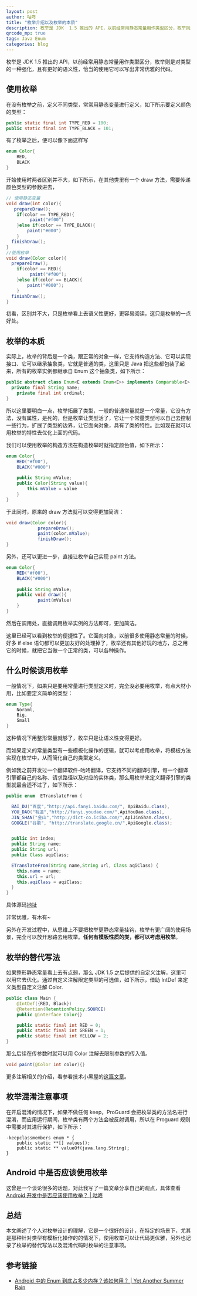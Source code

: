 ```yaml
---
layout: post
author: 咕咚
title: "枚举介绍以及枚举的本质"
description: 枚举是 JDK  1.5 推出的 API，以前经常用静态常量用作类型区分，枚举则是对类型的一种强化，且有更好的语义性，恰当的使用它可以写出非常优雅的代码。
qrcode_mp: true
tags: Java Enum
categories: blog 
---
```


枚举是 JDK  1.5 推出的 API，以前经常用静态常量用作类型区分，枚举则是对类型的一种强化，且有更好的语义性，恰当的使用它可以写出非常优雅的代码。

## 使用枚举

在没有枚举之前，定义不同类型，常常用静态变量进行定义，如下所示要定义颜色的类型：

```java
public static final int TYPE_RED = 100;
public static final int TYPE_BLACK = 101;
```

有了枚举之后，便可以像下面这样写

```java
enum Color{
    RED,
    BLACK
}
```

开始使用时两者区别并不大，如下所示，在其他类里有一个 draw 方法，需要传递颜色类型的参数进去，

```java
// 使用静态变量
void draw(int color){
   prepareDraw();
	if(color == TYPE_RED){
		 paint("#f00")
	}else if(color == TYPE_BLACK){
		paint("#000")
	}
  finishDraw();
}
//使用枚举
void draw(Color color){
  prepareDraw();
	if(color == RED){
		 paint("#f00");
	}else if(color == BLACK){
		paint("#000");
	}
  finishDraw();
}
```

初看，区别并不大，只是枚举看上去语义性更好，更容易阅读，这只是枚举的一点好处。

## 枚举的本质

实际上，枚举的背后是一个类，跟正常的对象一样，它支持构造方法、它可以实现接口、它可以继承抽象类，它就是普通的类，这里只是 Java 把这些都包装了起来，所有的枚举实例都继承自 Enum 这个抽象类，如下所示：

```java
public abstract class Enum<E extends Enum<E>> implements Comparable<E>, Serializable {
  private final String name;
	private final int ordinal;
}	
```

所以这里要明白一点，枚举拓展了类型，一般的普通常量就是一个常量，它没有方法，没有属性，是死的，但是枚举让类型活了，它让一个常量类型可以自己去控制一些行为，扩展了类型的边界，让它面向对象，具有了类的特性。比如现在就可以用枚举的特性去优化上面的代码。

我们可以使用枚举的构造方法在构造枚举时就指定颜色值，如下所示：

```java
enum Color{
    RED("#f00"),
    BLACK("#000")
    
    public String mValue;
    public Color(String value){
	    this.mValue = value
    }
}
```

于此同时，原来的 draw 方法就可以变得更加简洁：

```java
void draw(Color color){
			prepareDraw();
			paint(color.mValue);
			finishDraw();
}
```

另外，还可以更进一步，直接让枚举自己实现 paint 方法。

```java
enum Color{
    RED("#f00"),
    BLACK("#000")
    
    public String mValue;    
    public void draw(){
			paint(mValue)
    }
}
```

然后在调用处，直接调用枚举实例的方法即可，更加简洁。

这里已经可以看到枚举的便捷性了。它面向对象，以前很多使用静态常量的时候，好多 if  else 语句都可以更加友好的处理掉了，枚举还有其他好玩的地方，总之用它的时候，就把它当做一个正常的类，可以各种操作。

## 什么时候该用枚举

一般情况下，如果只是要用常量进行类型定义时，完全没必要用枚举，有点大材小用，比如要定义简单的类型：

```java
enum Type{
    Noraml,
    Big,
    Small
}
```

这种情况下用整形常量就够了，枚举只是让语义性变得更好。

而如果定义的常量类型有一些模板化操作的逻辑，就可以考虑用枚举，将模板方法实现在枚举中，从而简化自己的类型定义。

例如我之前开发过一个翻译软件-咕咚翻译，它支持不同的翻译引擎，每一个翻译引擎都自己的名称、请求路径以及对应的实体类，那么用枚举来定义翻译引擎的类型就最合适不过了，如下所示：

```java
public enum  ETranslateFrom {

  BAI_DU("百度","http://api.fanyi.baidu.com/", ApiBaidu.class),
  YOU_DAO("有道","http://fanyi.youdao.com/",ApiYouDao.class),
  JIN_SHAN("金山","http://dict-co.iciba.com/",ApiJinShan.class),
  GOOGLE("谷歌", "http://translate.google.cn/",ApiGoogle.class);


  public int index;
  public String name;
  public String url;
  public Class aqiClass;

  ETranslateFrom(String name,String url, Class aqiClass) {
    this.name = name;
    this.url = url;
    this.aqiClass = aqiClass;
  }
}
```

具体源码[地址](https://github.com/maoruibin/TranslateApp/blob/a87c3e07ab8c63db01a2f97dc679ab403296a5fa/app/src/main/java/name/gudong/translate/mvp/model/type/ETranslateFrom.java)

非常优雅，有木有~ 

另外在开发过程中，从思维上不要把枚举更静态常量挂钩，枚举有更广阔的使用场景，完全可以放开思路去用枚举。**任何有模板性质的类，都可以考虑用枚举**。

## 枚举的替代写法

如果整形静态常量看上去有点弱，那么 JDK 1.5 之后提供的自定义注解，这里可以用它去优化。通过自定义注解限定类型的可选值，如下所示，借助 IntDef 来定义类型自定义注解 Color.

```java
public class Main {
    @IntDef({RED, Black})
    @Retention(RetentionPolicy.SOURCE)
    public @interface Color{}

    public static final int RED = 0;
    public static final int GREEN = 1;
    public static final int YELLOW = 2;
}
```

那么后续在传参数时就可以用 Color 注解去限制参数的传入值。

```java
void paint(@Color int color){}
```

更多注解相关的介绍，看参看技术小黑屋的[这篇文章](https://droidyue.com/blog/2016/08/14/android-annnotation)。

## 枚举混淆注意事项

在开启混淆的情况下，如果不做任何 keep，ProGuard 会把枚举类的方法名进行混淆，而应用运行期间，枚举类有两个方法会被反射调用，所以在 Proguard 规则中需要对其进行保护，如下所示：

```
-keepclassmembers enum * {  
    public static **[] values();  
    public static ** valueOf(java.lang.String);  
}
```

## Android 中是否应该使用枚举

这曾是一个谈论很多的话题，对此我写了一篇文章分享自己的观点，具体查看 [Android 开发中是否应该使用枚举？ \| 咕咚](../../../2019/11/04/use-enum-or-not.html)

## 总结

本文阐述了个人对枚举设计的理解，它是一个很好的设计，在特定的场景下，尤其是那种针对类型有模板化操作的的情况下，使用枚举可以让代码更优雅，另外也记录了枚举的替代写法以及混淆代码时枚举的注意事项。



## 参考链接

* [Android 中的 Enum 到底占多少内存？该如何用？ \| Yet Another Summer Rain](https://www.liaohuqiu.net/cn/posts/android-enum-memory-usage/)